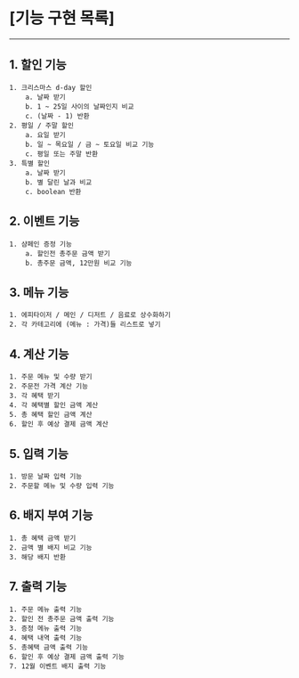 # [기능 구현 목록]

 ---
## 1. 할인 기능
    1. 크리스마스 d-day 할인
        a. 날짜 받기
        b. 1 ~ 25일 사이의 날짜인지 비교
        c. (날짜 - 1) 반환
    2. 평일 / 주말 할인
        a. 요일 받기
        b. 일 ~ 목요일 / 금 ~ 토요일 비교 기능
        c. 평일 또는 주말 반환
    3. 특별 할인
        a. 날짜 받기
        b. 별 달린 날과 비교
        c. boolean 반환
## 2. 이벤트 기능
    1. 샴페인 증정 기능
        a. 할인전 총주문 금액 받기
        b. 총주문 금액, 12만원 비교 기능
## 3. 메뉴 기능
    1. 에피타이저 / 메인 / 디저트 / 음료로 상수화하기
    2. 각 카테고리에 (메뉴 : 가격)들 리스트로 넣기
## 4. 계산 기능
    1. 주문 메뉴 및 수량 받기
    2. 주문전 가격 계산 기능
    3. 각 혜택 받기
    4. 각 혜택별 할인 금액 계산
    5. 총 혜택 할인 금액 계산
    6. 할인 후 예상 결제 금액 계산
## 5. 입력 기능
    1. 방문 날짜 입력 기능
    2. 주문할 메뉴 및 수량 입력 기능
## 6. 배지 부여 기능
    1. 총 혜택 금액 받기
    2. 금액 별 배지 비교 기능
    3. 해당 배지 반환
## 7. 출력 기능
    1. 주문 메뉴 출력 기능
    2. 할인 전 총주문 금액 출력 기능
    3. 증정 메뉴 출력 기능
    4. 혜택 내역 출력 기능
    5. 총혜택 금액 출력 기능
    6. 할인 후 예상 결제 금액 출력 기능
    7. 12월 이벤트 배지 출력 기능
